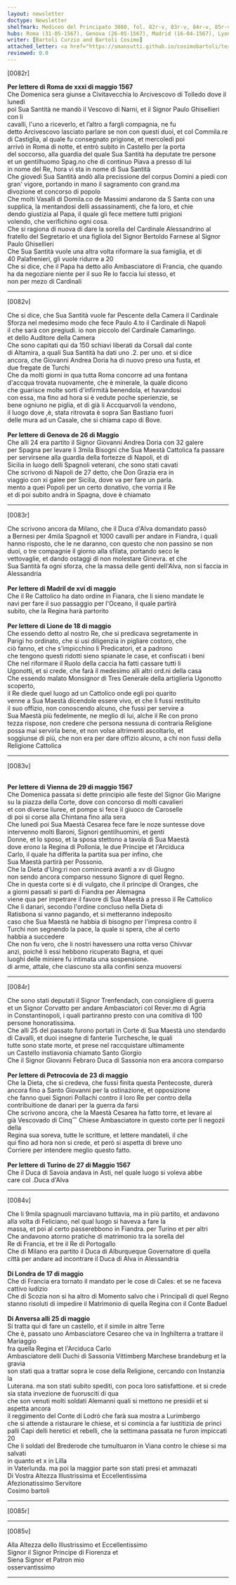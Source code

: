 ```yaml
---
layout: newsletter
doctype: Newsletter
shelfmark: Mediceo del Principato 3080, fol. 82r-v, 83r-v, 84r-v, 85r-v
hubs: Roma (31-05-1567), Genova (26-05-1567), Madrid (16-04-1567), Lyon (18-05-1567), Wien (29-05-1567), Piotrkow Tribunalski (23-05-1567), Torino (27-05-1567), London (17-05-1567), Antwerpen (25-05-1567)
writer: [Bartoli Curzio and Bartoli Cosimo]
attached_letter: <a href="https://smansutti.github.io/cosimobartoli/texts/2978_088/">2978_088</a>
reviewed: 0.0
---
```


[0082r]  
  
  
<strong>Per lettere di Roma de xxxi di maggio 1567</strong>  
Che Domenica sera giunse a Civitavecchia lo Arcivescovo di Tolledo dove il lunedì  
poi Sua Santità ne mandò il Vescovo di Narni, et il Signor Paulo Ghisellieri con li  
cavalli, l'uno a riceverlo, et l’altro a fargli compagnia, ne fu  
detto Arcivescovo lasciato parlare se non con questi duoi, et col Commila.re  
di Castiglia, al quale fu consegnato prigione, et mercoledi poi  
arrivò in Roma di notte, et entrò subito in Castello per la porta  
del soccorso, alla guardia del quale Sua Santità ha deputate tre persone  
et un gentilhuomo Spag.no che di continuo Piava a presso di lui  
in nome del Re, hora vi sta in nome di Sua Santità  
Che giovedì Sua Santità andò alla precissione del corpus Domini a piedi con  
gran' vigore, portando in mano il sagramento con grand.ma  
divozione et concorso di popolo  
Che molti Vasalli di Domila.co de Massimi andarono da S Santa con una  
supplica, la mentandosi delli assassinamenti, che fa loro, et chie  
dendo giustizia al Papa, il quale gli fece mettere tutti prigioni  
volendo, che verifichino ogni cosa.  
Che si ragiona di nuova di dare la sorella del Cardinale Alessandrino al  
fratello del Segretario et una figliola del Signor Bertoldo Farnese al Signor  
Paulo Ghisellieri  
Che Sua Santità vuole una altra volta riformare la sua famiglia, et di  
40 Palafrenieri, gli vuole ridurre a 20  
Che si dice, che il Papa ha detto allo Ambasciatore di Francia, che quando  
ha da negoziare niente per il suo Re lo faccia lui stesso, et  
non per mezo di Cardinali  
  
---  

[0082v]  
  
  
Che si dice, che Sua Santità vuole far Pescente della Camera il Cardinale  
Sforza nel medesimo modo che fece Paulo 4.to il Cardinale di Napoli  
il che sarà con pregiudi. io non piccolo del Cardinale Camarlingo.  
et dello Auditore della Camera  
Che sono capitati qui da 150 schiavi liberati da Corsali dal conte  
di Altamira, a quali Sua Santità ha dati uno .2. per uno. et si dice  
ancora, che Giovanni Andrea Doria ha di nuovo preso una fusta, et  
due fregate de Turchi  
Che da molti giorni in qua tutta Roma concorre ad una fontana  
d'accqua trovata nuovamente, che è minerale, la quale dicono  
che guarisce molte sorti d'infirmità benendola, et havandosi  
con essa, ma fino ad hora si è vedute poche sperienzie, se  
bene ogniuno ne piglia, et di già li Accquarvoli la vendono,  
il luogo dove ,è, stata ritrovata è sopra San Bastiano fuori  
delle mura ad un Casale, che si chiama capo di Bove.  
<br/><strong>Per lettere di Genova de 26 di Maggio</strong>  
Che alli 24 era partito il Signor Giovanni Andrea Doria con 32 galere  
per Spagna per levare li 3mila Bisogni che Sua Maestà Cattolica fa passare  
per servirsene alla guardia della fortezze di Napoli, et di  
Sicilia in luogo delli Spagnoli veterani, che sono stati cavati  
Che scrivono di Napoli de 27 detto, che Don Grazia era in  
viaggio con xi galee per Sicilia, dove va per fare un parla.  
mento a quei Popoli per un certo donativo, che vorria il Re  
et di poi subito andrà in Spagna, dove è chiamato  
  
---  

[0083r]  
  
  
Che scrivono ancora da Milano, che il Duca d'Alva domandato passò  
a Bernesi per 4mila Spagnoli et 1000 cavalli per andare in Fiandra, i quali  
hanno risposto, che le ne daranno, con questo che non passino se non  
duoi, o tre compagnie il giorno alla sfilata, portando seco le  
vettovaglie, et dando ostaggi di non molestare Ginevra. et che  
Sua Santità fa ogni sforza, che la massa delle genti dell'Alva, non si faccia in Alessandria  
<br/><strong>Per lettere di Madril de xvi di maggio</strong>  
Che il Re Cattolico ha dato ordine in Fianara, che li sieno mandate le  
navi per fare il suo passaggio per l'Oceano, il quale partirà  
subito, che la Regina harà partorito  
<br/><strong>Per lettere di Lione de 18 di maggio</strong>  
Che essendo detto al nostro Re, che si predicava segretamente in  
Parigi ho ordinato, che si usi diligenzia in pigliare costoro, che  
ciò fanno, et che s'impicchino li Predicatori, et a padrono  
che tengono questi ridotti sieno spianate le case, et confiscati i beni  
Che nel riformare il Ruolo della caccia ha fatti cassare tutti li  
Ugonotti, et si crede, che farà il medesimo alli altri ord.ni della casa  
Che essendo malato Monsignor di Tres Generale della artiglieria Ugonotto scoperto,  
il Re diede quel luogo ad un Cattolico onde egli poi quarito  
venne a Sua Maestà dicendole essere vivo, et che li fussi restituito  
il suo offizio, non conoscendo alcuno, che fussi per servire a  
Sua Maestà più fedelmente, ne meglio di lui, alche il Re con prono  
tezza rispose, non credere che persona nessuna di contraria Religione  
possa mai servirla bene, et non volse altrimenti ascoltarlo, et  
soggiunse di più, che non era per dare offizio alcuno, a chi non fussi della  
Religione Cattolica  
  
---  

[0083v]  
  
  
<br/><strong>Per lettere di Vienna de 29 di maggio 1567</strong>  
Che Domenica passata si dette principio alle feste del Signor Gio Marigne  
su la piazza della Corte, dove con concorso di molti cavalieri  
et con diverse liuree, et pompe si fece il giuoco de Caroselle  
di poi si corse alla Chintana fino alla sera  
Che lunedì poi Sua Maestà Cesarea fece fare le noze suntesse dove  
intervenno molti Baroni, Signori gentilhuomini, et genti  
Donne, et lo sposo, et la sposa stettono a tavola di Sua Maestà  
dove erono la Regina di Pollonia, le due Principe et l'Arciduca  
Carlo, il quale ha differita la partita sua per infino, che  
Sua Maestà partirà per Possonio.  
Che la Dieta d'Ung:ri non comincerà avanti a xv di Giugno  
non sendo ancora comparso nessuno Signore di quel Regno.  
Che in questa corte si è di vulgato, che il principe di Oranges, che  
a giorni passati si partì di Fiandra per Alemagna  
viene qua per impetrare il favore di Sua Maestà a presso il Re Cattolico  
Che li danari, secondo l'ordine concluso nella Dieta di  
Ratisbona si vanno pagando, et si metteranno indeposito  
caso che Sua Maestà ne habbia di bisogno per l'impresa contro il  
Turchi non segnendo la pace, la quale si spera, che al certo  
habbia a succedere  
Che non fu vero, che li nostri havessero una rotta verso Chivvar  
anzi, poiché li essi hebbono ricuperato Bagna, et quei  
luoghi delle miniere fu intimata una sospensione.  
di arme, attale, che ciascuno sta alla confini senza muoversi  
  
---  

[0084r]  
  
  
Che sono stati deputati il Signor Trenfendach, con consigliere di guerra  
et un Signor Corvatto per andare Ambasciatori col Rever.mo di Agria  
in Constantinopoli, i quali partiranno presto con una comitiva di 100  
persone honoratissima.  
Che alli 25 del passato furono portati in Corte di Sua Maestà uno stendardo  
di Cavalli, et duoi insegne di fanterie Turchesche, le quali  
tutte sono state morte, et prese nel raccquistare ultimamente  
un Castello instiavonia chiamato Santo Giorgio  
Che il Signor Giovanni Febraro Duca di Sassonia non era ancora comparso  
<br/><strong>Per lettere di Petrocovia de 23 di maggio</strong>  
Che la Dieta, che si credeva, che fussi finita questa Pentecoste, durerà  
ancora fino a Santo Giovanni per la ostinazione, et opposizione  
che fanno quei Signori Pollachi contro il loro Re per contro della  
contribuitione de danari per la guerra da farsi  
Che scrivono ancora, che la Maestà Cesarea ha fatto torre, et levare al  
già Vescovado di Cinq⁀ Chiese Ambasciatore in questo corte per li negozii della  
Regina sua soreva, tutte le scritture, et lettere mandateli, il che  
qui fino ad hora non si crede, et però si aspetta di breve uno  
Corriere per intendere meglio questo fatto.  
<br/><strong>Per lettere di Turino de 27 di Maggio 1567</strong>  
Che il Duca di Savoia andava in Asti, nel quale luogo si voleva abbe  
care col .Duca d'Alva  
  
---  

[0084v]  
  
  
Che li 9mila spagnuoli marciavano tuttavia, ma in più partito, et andavono  
alla volta di Feliciano, nel qual luogo si haveva a fare la  
massa, et poi al certo passerebbono in Fiandra. per Turino et per altri  
Che andavono atorno pratiche di matrimonio tra la sorella del  
Re di Francia, et tre il Re di Portogallo  
Che di Milano era partito il Duca di Alburqueque Governatore di quella  
città per andare ad incontrare il Duca di Alva in Alessandria  
<br/><strong>Di Londra de 17 di maggio</strong>  
Che di Francia era tornato il mandato per le cose di Cales: et se ne faceva  
cattivo iudizio  
Che di Scozia non si ha altro di Momento salvo che i Principali di quel Regno  
stanno risoluti di impedire il Matrimonio di quella Regina con il Conte Baduel  
<br/><strong>Di Anversa alli 25 di maggio</strong>  
Si tratta qui di fare un castello, et il simile in altre Terre  
Che è, passato uno Ambasciatore Cesareo che va in Inghilterra a trattare il Mariaggio  
fra quella Regina et l'Arciduca Carlo  
Ambasciatore delli Duchi di Sassonia Vittimberg Marchese brandeburg et la gravia  
son stati qua a trattar sopra le cose della Religione, cercando con Instanzia la  
Luterana. ma son stati subito spediti, con poca loro satisfattione. et si crede  
sia stata invezione de fuorusciti di qua  
che son venuti molti soldati Alemanni quali si mettono ne presidii et si aspetta ancora  
il reggimento del Conte di Lodrò che farà sua mostra a Lurimbergo  
che si attende a ristaurare le chiese, et si comincia a far iustitizia de princi  
palli Capi delli heretici et rebelli, che la settimana passata ne furon impiccati 20  
Che li soldati del Brederode che tumultuaron in Viana contro le chiese si ma salvati  
in quanto et x in Lilla  
in Vaterlunda. ma poi la maggior parte son stati presi et ammazati  
Di Vostra Altezza Illustrissima et Eccellentissima  
Afezionatissimo Servitore  
Cosimo bartoli  
  
---  

[0085r]  
  
  
  
---  

[0085v]  
  
  
Alla Altezza dello Illustrissimo et Eccellentissimo  
Signor il Signor Principe di Fiorenza et  
Siena Signor et Patron mio  
osservantissimo  
  
---  

